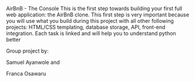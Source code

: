 AirBnB - The Console
This is the first step towards building your first full web application: the AirBnB clone. This first step is very important because you will use what you build during this project with all other following projects: HTML/CSS templating, database storage, API, front-end integration. Each task is linked and will help you to understand python better



Group project by:

Samuel Ayanwole and


Franca Osawaru
